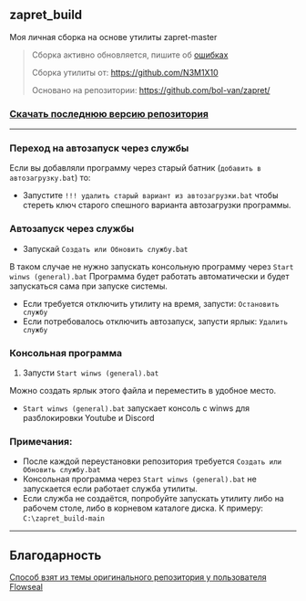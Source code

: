 ## zapret_build

Моя личная сборка на основе утилиты zapret-master

> Сборка активно обновляется, пишите об [ошибках](https://github.com/N3M1X10/zapret_build/issues)
> 
> Сборка утилиты от: https://github.com/N3M1X10
> 
> Основано на репозитории: https://github.com/bol-van/zapret/

### [Скачать последнюю версию репозитория](https://github.com/N3M1X10/zapret_build/archive/refs/heads/main.zip)

---

### Переход на автозапуск через службы

Если вы добавляли программу через старый батник (`добавить в автозагрузку.bat`) то:
- Запустите `!!! удалить старый вариант из автозагрузки.bat` чтобы стереть ключ старого спешного варианта автозагрузки программы.


### Автозапуск через службы

- Запускай `Создать или Обновить службу.bat`

В таком случае не нужно запускать консольную программу через `Start winws (general).bat`
Программа будет работать автоматически и будет запускаться сама при запуске системы.

- Если требуется отключить утилиту на время, запусти: `Остановить службу`
- Если потребовалось отключить автозапуск, запусти ярлык: `Удалить службу`


### Консольная программа
1. Запусти `Start winws (general).bat`

Можно создать ярлык этого файла и переместить в удобное место.


- `Start winws (general).bat` запускает консоль с winws для разблокировки Youtube и Discord



### Примечания:

- После каждой переустановки репозитория требуется `Создать или Обновить службу.bat`
- Консольная программа через `Start winws (general).bat` не запускается если работает служба утилиты.
- Если служба не создаётся, попробуйте запускать утилиту либо на рабочем столе, либо в корневом каталоге диска. К примеру: `C:\zapret_build-main`


---

## Благодарность

[Способ взят из темы оригинального репозитория у пользователя Flowseal](https://github.com/bol-van/zapret/issues/455#issuecomment-2400503770)
